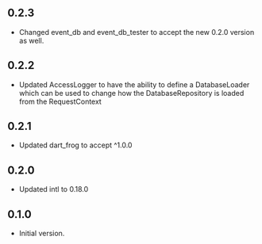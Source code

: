 ## 0.2.3

- Changed event_db and event_db_tester to accept the new 0.2.0 version as well.

## 0.2.2

- Updated AccessLogger to have the ability to define a DatabaseLoader which can be used to change how the DatabaseRepository is loaded from the RequestContext

## 0.2.1

- Updated dart_frog to accept ^1.0.0

## 0.2.0

- Updated intl to 0.18.0

## 0.1.0

- Initial version.
